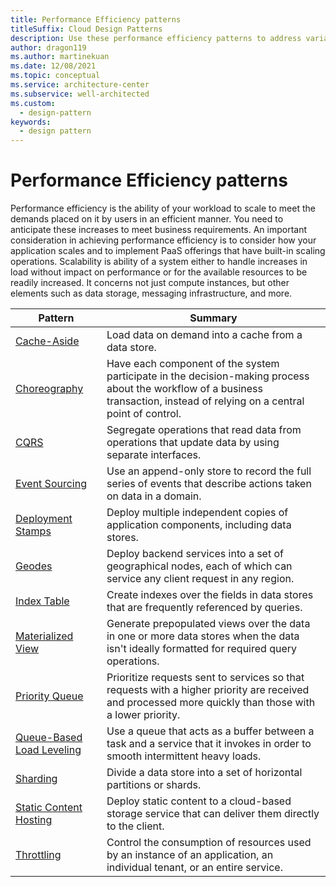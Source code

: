 ```yaml
---
title: Performance Efficiency patterns
titleSuffix: Cloud Design Patterns
description: Use these performance efficiency patterns to address variable workloads and peaks in activity for cloud applications.
author: dragon119
ms.author: martinekuan
ms.date: 12/08/2021
ms.topic: conceptual
ms.service: architecture-center
ms.subservice: well-architected
ms.custom:
  - design-pattern
keywords:
  - design pattern
---
```


# Performance Efficiency patterns

Performance efficiency is the ability of your workload to scale to meet the demands placed on it by users in an efficient manner. You need to anticipate these increases to meet business requirements. An important consideration in achieving performance efficiency is to consider how your application scales and to implement PaaS offerings that have built-in scaling operations. Scalability is ability of a system either to handle increases in load without impact on performance or for the available resources to be readily increased. It concerns not just compute instances, but other elements such as data storage, messaging infrastructure, and more.

|                           Pattern                            |                                                                        Summary                                                                         |
|--------------------------------------------------------------|--------------------------------------------------------------------------------------------------------------------------------------------------------|
|               [Cache-Aside](/azure/architecture/patterns/cache-aside)               |                                                   Load data on demand into a cache from a data store.                                                   |
| [Choreography](/azure/architecture/patterns/choreography) | Have each component of the system participate in the decision-making process about the workflow of a business transaction, instead of relying on a central point of control. |
|                      [CQRS](/azure/architecture/patterns/cqrs)                      |                           Segregate operations that read data from operations that update data by using separate interfaces.                           |
|            [Event Sourcing](/azure/architecture/patterns/event-sourcing)            |                     Use an append-only store to record the full series of events that describe actions taken on data in a domain.                      |
|         [Deployment Stamps](/azure/architecture/patterns/deployment-stamp)          |                                      Deploy multiple independent copies of application components, including data stores.                              |
| [Geodes](/azure/architecture/patterns/geodes) | Deploy backend services into a set of geographical nodes, each of which can service any client request in any region. |
|               [Index Table](/azure/architecture/patterns/index-table)               |                                Create indexes over the fields in data stores that are frequently referenced by queries.                                |
|         [Materialized View](/azure/architecture/patterns/materialized-view)         |       Generate prepopulated views over the data in one or more data stores when the data isn't ideally formatted for required query operations.        |
|            [Priority Queue](/azure/architecture/patterns/priority-queue)            | Prioritize requests sent to services so that requests with a higher priority are received and processed more quickly than those with a lower priority. |
| [Queue-Based Load Leveling](/azure/architecture/patterns/queue-based-load-leveling) |              Use a queue that acts as a buffer between a task and a service that it invokes in order to smooth intermittent heavy loads.               |
|                  [Sharding](/azure/architecture/patterns/sharding)                  |                                           Divide a data store into a set of horizontal partitions or shards.                                           |
|    [Static Content Hosting](/azure/architecture/patterns/static-content-hosting)    |                          Deploy static content to a cloud-based storage service that can deliver them directly to the client.                          |
|                [Throttling](/azure/architecture/patterns/throttling)                |                Control the consumption of resources used by an instance of an application, an individual tenant, or an entire service.                 |
